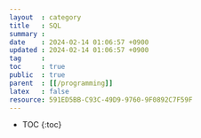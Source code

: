 ```yaml
---
layout  : category 
title   : SQL 
summary : 
date    : 2024-02-14 01:06:57 +0900
updated : 2024-02-14 01:06:57 +0900
tag     : 
toc     : true
public  : true
parent  : [[/programming]]
latex   : false
resource: 591ED5BB-C93C-49D9-9760-9F0892C7F59F
---
```

* TOC
{:toc}

# 
